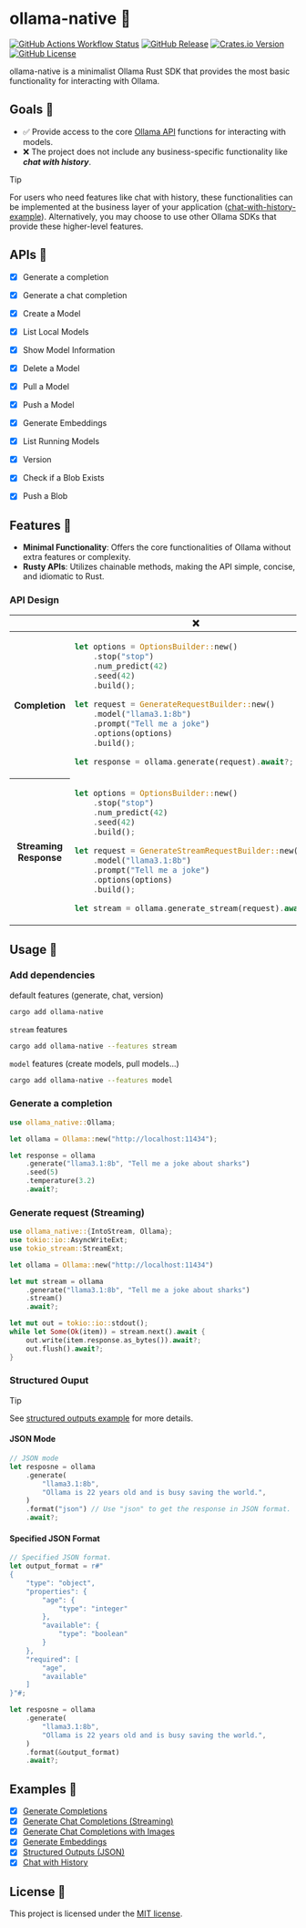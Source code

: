 # ollama-native 🐑
[![GitHub Actions Workflow Status](https://img.shields.io/github/actions/workflow/status/ZBcheng/ollama-native/rust.yml)][workflow]
[![GitHub Release](https://img.shields.io/github/v/release/ZBcheng/ollama-native)][release]
[![Crates.io Version](https://img.shields.io/crates/v/ollama-native?color=%23D400FF)][crates-io]
[![GitHub License](https://img.shields.io/github/license/ZBCheng/ollama-native)][license]

ollama-native is a minimalist Ollama Rust SDK that provides the most basic functionality for interacting with Ollama.

## Goals 🎯
- ✅ Provide access to the core [Ollama API][ollama-api-doc] functions for interacting with models.
- ❌ The project does not include any business-specific functionality like _**chat with history**_.

> [!TIP]
> For users who need features like chat with history, these functionalities can be implemented at the business layer of your application ([chat-with-history-example][chat-with-history]). Alternatively, you may choose to use other Ollama SDKs that provide these higher-level features.

## APIs 📝
- [x] Generate a completion
- [x] Generate a chat completion
- [x] Create a Model
- [x] List Local Models
- [x] Show Model Information
- [x] Delete a Model
- [x] Pull a Model
- [x] Push a Model
- [x] Generate Embeddings
- [x] List Running Models
- [x] Version
- [x] Check if a Blob Exists
- [x] Push a Blob


## Features 🧬
- **Minimal Functionality**: Offers the core functionalities of Ollama without extra features or complexity.
- **Rusty APIs**: Utilizes chainable methods, making the API simple, concise, and idiomatic to Rust.

### API Design
<table>
    <thead><tr>
        <th ></th>
        <th style="text-align: center;">❌</th>
        <th style="text-align: center;">✅</th>
    </tr></thead>
<tbody>
<tr>
<th>Completion</th>
</td><td>

```rust
let options = OptionsBuilder::new()
    .stop("stop")
    .num_predict(42)
    .seed(42)
    .build();

let request = GenerateRequestBuilder::new()
    .model("llama3.1:8b")
    .prompt("Tell me a joke")
    .options(options)
    .build();

let response = ollama.generate(request).await?;
```

</td><td>

```rust
let response = ollama
    .generate("llama3.1:8b", "Tell me a joke")
    .stop("stop")
    .num_predict(42)
    .seed(42)
    .await?;
```

</td></tr>
<tr>
<th>Streaming Response</th>
</td><td>

```rust
let options = OptionsBuilder::new()
    .stop("stop")
    .num_predict(42)
    .seed(42)
    .build();

let request = GenerateStreamRequestBuilder::new()
    .model("llama3.1:8b")
    .prompt("Tell me a joke")
    .options(options)
    .build();

let stream = ollama.generate_stream(request).await?;
```

</td><td>

```rust
let stream = ollama
    .generate("llama3.1:8b", "Tell me a joke")
    .stop("stop")
    .num_predict(42)
    .seed(42)
    .stream() // Specify streaming response.
    .await?;
```

</td></tr>
</tbody></table>

## Usage 🔦
### Add dependencies
default features (generate, chat, version)
```sh
cargo add ollama-native
```

`stream` features
```sh
cargo add ollama-native --features stream
```
`model` features (create models, pull models...)
```sh
cargo add ollama-native --features model
```

### Generate a completion
```rust
use ollama_native::Ollama;

let ollama = Ollama::new("http://localhost:11434");

let response = ollama
    .generate("llama3.1:8b", "Tell me a joke about sharks")
    .seed(5)
    .temperature(3.2)
    .await?;
```

### Generate request (Streaming)
```rust
use ollama_native::{IntoStream, Ollama};
use tokio::io::AsyncWriteExt;
use tokio_stream::StreamExt;

let ollama = Ollama::new("http://localhost:11434")

let mut stream = ollama
    .generate("llama3.1:8b", "Tell me a joke about sharks")
    .stream()
    .await?;

let mut out = tokio::io::stdout();
while let Some(Ok(item)) = stream.next().await {
    out.write(item.response.as_bytes()).await?;
    out.flush().await?;
}
```

### Structured Ouput
> [!TIP]
> See [structured outputs example][structured-outputs] for more details.
#### JSON Mode
```rust
// JSON mode
let resposne = ollama
    .generate(
        "llama3.1:8b",
        "Ollama is 22 years old and is busy saving the world.",
    )
    .format("json") // Use "json" to get the response in JSON format.
    .await?;
```

#### Specified JSON Format
```rust
// Specified JSON format.
let output_format = r#"
{
    "type": "object",
    "properties": {
        "age": {
            "type": "integer"
        },
        "available": {
            "type": "boolean"
        }
    },
    "required": [
        "age",
        "available"
    ]
}"#;

let resposne = ollama
    .generate(
        "llama3.1:8b",
        "Ollama is 22 years old and is busy saving the world.",
    )
    .format(&output_format)
    .await?;
```

## Examples 📖
- [x] [Generate Completions][generate-completion]
- [x] [Generate Chat Completions (Streaming)][chat-request-stream]
- [x] [Generate Chat Completions with Images][chat-with-images]
- [x] [Generate Embeddings][generate-embeddings]
- [x] [Structured Outputs (JSON)][structured-outputs]
- [x] [Chat with History][chat-with-history]

## License 📄
This project is licensed under the [MIT license][license].

[examples]: https://github.com/ZBcheng/ollama-native/tree/main/examples
[generate-completion]: https://github.com/ZBcheng/ollama-native/blob/main/examples/generate_completions.rs
[chat-request-stream]: https://github.com/ZBcheng/ollama-native/blob/main/examples/chat_request_stream.rs
[chat-with-images]: https://github.com/ZBcheng/ollama-native/blob/main/examples/chat_with_images.rs
[generate-embeddings]: https://github.com/ZBcheng/ollama-native/blob/main/examples/generate_embeddings.rs
[structured-outputs]: https://github.com/ZBcheng/ollama-native/blob/main/examples/structured_outputs.rs
[chat-with-history]: https://github.com/ZBcheng/ollama-native/blob/main/examples/chat_with_history.rs
[ollama-api-doc]: https://github.com/ollama/ollama/blob/main/docs/api.md
[workflow]: https://github.com/ZBcheng/ollama-native/blob/main/.github/workflows/rust.yml
[release]: https://github.com/ZBcheng/ollama-native/releases
[crates-io]: https://crates.io/crates/ollama-native
[license]: https://github.com/ZBcheng/ollama-native/blob/main/LICENSE
